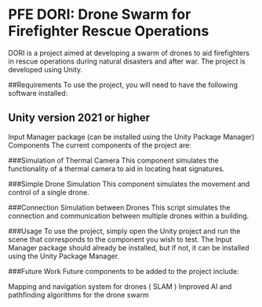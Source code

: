 # PFE DORI: Drone Swarm for Firefighter Rescue Operations
DORI is a project aimed at developing a swarm of drones to aid firefighters in rescue operations during natural disasters and after war. The project is developed using Unity.

##Requirements
To use the project, you will need to have the following software installed:

## Unity version 2021 or higher
Input Manager package (can be installed using the Unity Package Manager)
Components
The current components of the project are:

###Simulation of Thermal Camera
This component simulates the functionality of a thermal camera to aid in locating heat signatures.

###Simple Drone Simulation
This component simulates the movement and control of a single drone.

###Connection Simulation between Drones
This script simulates the connection and communication between multiple drones within a building.

###Usage
To use the project, simply open the Unity project and run the scene that corresponds to the component you wish to test. The Input Manager package should already be installed, but if not, it can be installed using the Unity Package Manager.

###Future Work
Future components to be added to the project include:

Mapping and navigation system for drones ( SLAM )
Improved AI and pathfinding algorithms for the drone swarm
